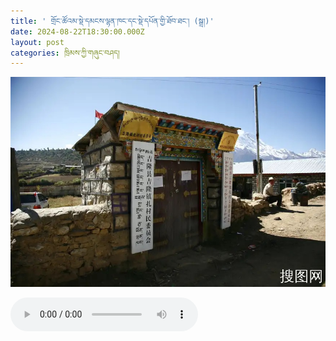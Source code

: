 ```yaml
---
title: ' གྲོང་ཚོའམ་སྡེ་དམངས་ལྷན་ཁང་དང་སྡེ་དཔོན་གྱི་ཐོབ་ཐང་། (སྒྲ།)'
date: 2024-08-22T18:30:00.000Z
layout: post
categories: ཁྲིམས་ཀྱི་གཞུང་བཤད།
---
```


![](/assets/img/villageleader.jpg)

<audio controls> <source src="https://media-trimleng.s3.amazonaws.com/assets/audio/village-leader.mp3" type="audio/mpeg">
